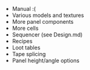 - Manual :(
- Various models and textures
- More panel components
- More cells
- Sequencer (see Design.md)
- Recipes
- Loot tables
- Tape splicing
- Panel height/angle options
